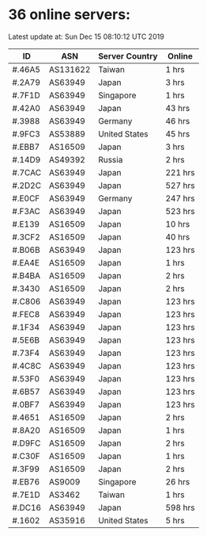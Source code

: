 # 36 online servers:

Latest update at: Sun Dec 15 08:10:12 UTC 2019

| ID | ASN | Server Country | Online |
| -- | --- | -------------- | ------ |
| #.46A5 | AS131622 | Taiwan | 1 hrs |
| #.2A79 | AS63949 | Japan | 3 hrs |
| #.7F1D | AS63949 | Singapore | 1 hrs |
| #.42A0 | AS63949 | Japan | 43 hrs |
| #.3988 | AS63949 | Germany | 46 hrs |
| #.9FC3 | AS53889 | United States | 45 hrs |
| #.EBB7 | AS16509 | Japan | 3 hrs |
| #.14D9 | AS49392 | Russia | 2 hrs |
| #.7CAC | AS63949 | Japan | 221 hrs |
| #.2D2C | AS63949 | Japan | 527 hrs |
| #.E0CF | AS63949 | Germany | 247 hrs |
| #.F3AC | AS63949 | Japan | 523 hrs |
| #.E139 | AS16509 | Japan | 10 hrs |
| #.3CF2 | AS16509 | Japan | 40 hrs |
| #.B06B | AS63949 | Japan | 123 hrs |
| #.EA4E | AS16509 | Japan | 1 hrs |
| #.B4BA | AS16509 | Japan | 2 hrs |
| #.3430 | AS16509 | Japan | 2 hrs |
| #.C806 | AS63949 | Japan | 123 hrs |
| #.FEC8 | AS63949 | Japan | 123 hrs |
| #.1F34 | AS63949 | Japan | 123 hrs |
| #.5E6B | AS63949 | Japan | 123 hrs |
| #.73F4 | AS63949 | Japan | 123 hrs |
| #.4C8C | AS63949 | Japan | 123 hrs |
| #.53F0 | AS63949 | Japan | 123 hrs |
| #.6B57 | AS63949 | Japan | 123 hrs |
| #.0BF7 | AS63949 | Japan | 123 hrs |
| #.4651 | AS16509 | Japan | 2 hrs |
| #.8A20 | AS16509 | Japan | 1 hrs |
| #.D9FC | AS16509 | Japan | 2 hrs |
| #.C30F | AS16509 | Japan | 1 hrs |
| #.3F99 | AS16509 | Japan | 2 hrs |
| #.EB76 | AS9009 | Singapore | 26 hrs |
| #.7E1D | AS3462 | Taiwan | 1 hrs |
| #.DC16 | AS63949 | Japan | 598 hrs |
| #.1602 | AS35916 | United States | 5 hrs |

